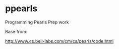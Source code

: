 ppearls
=======

Programming Pearls Prep work

Base from:

http://www.cs.bell-labs.com/cm/cs/pearls/code.html
